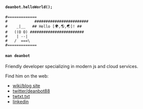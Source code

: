 #### `deanbot.helloWorld();`
```
#=============
#            ########################
#    _|__   ## Hello [🌍,🌎,🌏]! ##
#   ((O O) ########################
#    | --|                          
#   /  ===\
#=============
```

#### `man deanbot`

Friendly developer specializing in modern js and cloud services.

Find him on the web: 

- [wiki/blog site](https://spiritedrefactor.net)
- [twitter/deanbot88](https://twitter.com/deanbot88)
- [twtxt.txt](https://spiritedrefactor.net/twtxt.txt)
- [linkedin](https://www.linkedin.com/in/deanverleger)
